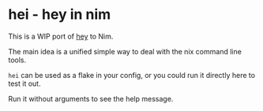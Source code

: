 # hei - hey in nim

This is a WIP port of [hey](https://github.com/hlissner/dotfiles) to Nim.

The main idea is a unified simple way to deal with the nix command line tools.

`hei` can be used as a flake in your config, or you could run it directly here to test it out.

Run it without arguments to see the help message.
